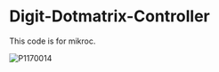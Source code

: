 # Digit-Dotmatrix-Controller

This code is for mikroc.

![P1170014](https://user-images.githubusercontent.com/77259842/160285677-d48f4723-6005-4ca1-ab3e-8859648c7fb8.JPG)
